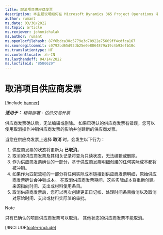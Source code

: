 ```yaml
---
title: 取消项目供应商发票
description: 本主题说明如何在 Microsoft Dynamics 365 Project Operations 中取消项目供应商发票以及取消项目供应商发票的财务影响。
author: rumant
ms.date: 03/30/2022
ms.topic: article
ms.reviewer: johnmichalak
ms.author: rumant
ms.openlocfilehash: 87f6bdca30c5779e3d70922e75609ff4cdfca167
ms.sourcegitcommit: c0792bd65d92db25e0e8864879a19c4b93efb10c
ms.translationtype: HT
ms.contentlocale: zh-CN
ms.lasthandoff: 04/14/2022
ms.locfileid: "8580629"
---
```

# <a name="cancel-a-project-vendor-invoice"></a>取消项目供应商发票

[!include [banner](../../includes/dataverse-preview.md)]

_**适用于：** 精简部署 - 估价交易开票_

供应商发票确认后，无法编辑或删除。 如果已确认的供应商发票有错误，您可以使用取消操作冲销供应商发票的影响并创建新的供应商发票。

当您在供应商发票上选择 **取消** 时，会发生以下行为：

1. 供应商发票的状态将更新为 **已取消**。
2. 取消的供应商发票及其相关记录将变为只读状态，无法编辑或删除。
3. 作为供应商发票确认的一部分，基于供应商发票明细创建的任何实际成本都将被冲销。
4. 如果作为匹配流程的一部分将任何实际成本链接到供应商发票明细，原始供应商发票确认会冲销成本。 在取消供应商发票期间，这些实际成本将重新创建。 来源指向时间、支出或材料使用条目。
5. 取消供应商发票后，您可以再次创建更正日记帐、处理时间条目撤消以及取消对原始时间、支出或材料实际值的审批。

> [!NOTE]
> 只有已确认的项目供应商发票可以取消。 其他状态的供应商发票不能取消。

[!INCLUDE[footer-include](../../includes/footer-banner.md)]
